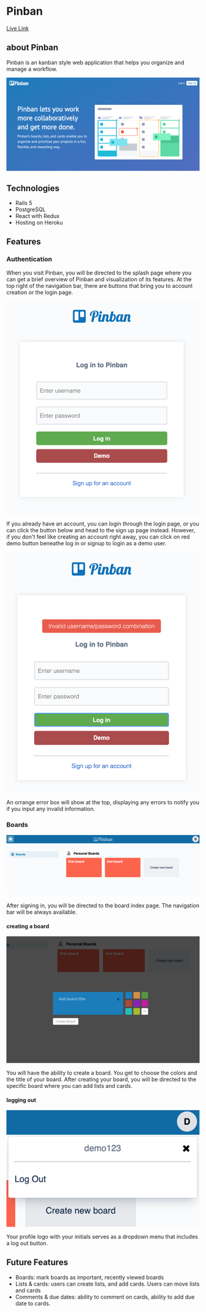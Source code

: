 # Pinban

[Live Link](http://pinban.herokuapp.com/#/)

## about Pinban
Pinban is an kanban style web application that helps you organize and manage a workflow.

![Splash page](/app/assets/images/splash.png "Pinban splash page")


## Technologies
- Rails 5 
- PostgreSQL
- React with Redux
- Hosting on Heroku

## Features

### Authentication

When you visit Pinban, you will be directed to the splash page where you can get a brief overview of Pinban and visualization of its features. At the top right of the navigation bar, there are buttons that bring you to account creation or the login page. 

![Login box](/app/assets/images/login_page.png "Pinban login")

If you already have an account, you can login through the login page, or you can click the button below and head to the sign up page instead. However, if you don't feel like creating an account right away, you can click on red demo button beneathe log in or signup to login as a demo user.

![Login_error](/app/assets/images/incorrect_info.png "login error")

An orrange error box will show at the top, displaying any errors to notify you if you input any invalid information.

### Boards

![Index](/app/assets/images/board_index.png "board index")

After signing in, you will be directed to the board index page. The navigation bar will be always available.

#### creating a board

![Board_create](/app/assets/images/create_board.png "create board")

You will have the ability to create a board. You get to choose the colors and the title of your board. After creating your board, you will be directed to the specific board where you can add lists and cards.

#### logging out 

![Logout](/app/assets/images/logout.png "logout button")

Your profile logo with your initials serves as a dropdown menu that includes a log out button.

## Future Features
- Boards: mark boards as important, recently viewed boards
- Lists & cards: users can create lists, and add cards. Users can move lists and cards
- Comments & due dates: ability to comment on cards, ability to add due date to cards.